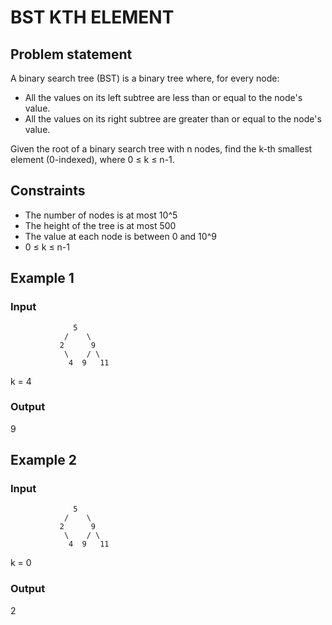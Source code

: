 # BST KTH ELEMENT

## Problem statement

A binary search tree (BST) is a binary tree where, for every node:

- All the values on its left subtree are less than or equal to the node's value.
- All the values on its right subtree are greater than or equal to the node's value.

Given the root of a binary search tree with n nodes, find the k-th smallest element (0-indexed), where 0 ≤ k ≤ n-1.

## Constraints

- The number of nodes is at most 10^5
- The height of the tree is at most 500
- The value at each node is between 0 and 10^9
- 0 ≤ k ≤ n-1

## Example 1

### Input

```
              5
            /    \
           2      9
            \    / \
             4  9   11
```

k = 4

### Output

9

## Example 2

### Input

```
              5
            /    \
           2      9
            \    / \
             4  9   11
```

k = 0

### Output

2